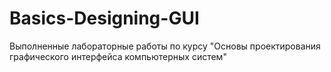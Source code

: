# Basics-Designing-GUI
Выполненные лабораторные работы по курсу "Основы проектирования графического интерфейса компьютерных систем"
